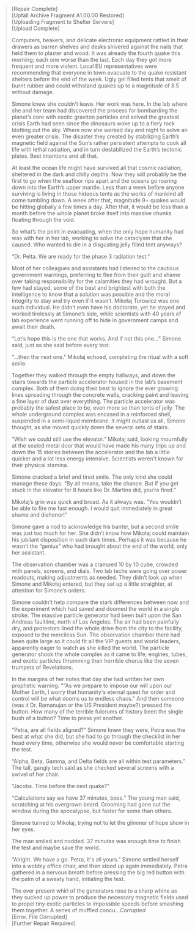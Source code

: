 <blockquote>
[Repair Complete]<br>
[Upfall Archive Fragment A1.00.00 Restored]<br>
[Uploading Fragment to Shelter Servers]<br>
[Upload Complete]


Computers, beakers, and delicate electronic equipment rattled in their drawers as barren shelves and desks shivered against the nails that held them to plaster and wood. It was already the fourth quake this morning; each one worse than the last. Each day they got more frequent and more violent. Local EU representatives were recommending that everyone in town evacuate to the quake resistant shelters before the end of the week. Ugly gel filled tents that smelt of burnt rubber and could withstand quakes up to a magnitude of 8.5 without damage.

Simone knew she couldn’t leave. Her work was here. In the lab where she and her team had discovered the process for bombarding the planet’s core with exotic graviton particles and solved the greatest crisis Earth had seen since the dinosaurs woke up to a fiery rock blotting out the sky. Where now she worked day and night to solve an even greater crisis. The disaster they created by stabilizing Earth’s magnetic field against the Sun’s rather persistent attempts to cook all life with lethal radiation, and in turn destabilized the Earth’s tectonic plates. Best intentions and all that.

At least the ocean life might have survived all that cosmic radiation, sheltered in the dark and chilly depths. Now they will probably be the first to go when the seafloor rips apart and the oceans go roaring down into the Earth’s upper mantle. Less than a week before anyone surviving is living in those hideous tents as the works of mankind all come tumbling down. A week after that, magnitude 9+ quakes would be hitting globally a few times a day. After that, it would be less than a month before the whole planet broke itself into massive chunks floating through the void.

So what’s the point in evacuating, when the only hope humanity had was with her in her lab, working to solve the cataclysm that she caused. Who wanted to die in a disgusting jelly filled tent anyways?

“Dr. Pelta. We are ready for the phase 3 radiation test.”

Most of her colleagues and assistants had listened to the cautious government warnings, preferring to flee from their guilt and shame over taking responsibility for the calamities they had wrought. But a few had stayed, some of the best and brightest with both the intelligence to know that a solution was possible and the moral integrity to stay and try even if it wasn’t. Mikołaj Turowicz was one such individual. He didn’t even have his doctorate, yet he stayed and worked tirelessly at Simone’s side, while scientists with 40 years of lab experience went running off to hide in government camps and await their death.

“Let’s hope this is the one that works. And if not this one…” Simone said, just as she said before every test.

“...then the next one.” Mikołaj echoed, completing the ritual with a soft smile.

Together they walked through the empty hallways, and down the stairs towards the particle accelerator housed in the lab’s basement complex. Both of them doing their best to ignore the ever growing lines spreading through the concrete walls, cracking paint and leaving a fine layer of dust over everything. The particle accelerator was probably the safest place to be, even more so than tents of jelly. The whole underground complex was encased in a reinforced shell, suspended in a semi-liquid membrane. It might outlast us all, Simone thought, as she moved quickly down the several sets of stairs.

“Wish we could still use the elevator.” Mikołaj said, looking mournfully at the sealed metal door that would have made his many trips up and down the 15 stories between the accelerator and the lab a little quicker and a lot less energy intensive. Scientists weren't known for their physical stamina.

Simone cracked a brief and tired smile. The only kind she could manage these days. “By all means, take the chance. But if you get stuck in the elevator for 8 hours like Dr. Martins did, you’re fired.”

Mikołaj’s grin was quick and broad. As it always was. “You wouldn’t be able to fire me fast enough. I would quit immediately in great shame and dishonor!”

Simone gave a nod to acknowledge his banter, but a second smile was just too much for her. She didn’t know how Mikołaj could maintain his jubilant disposition in such dark times. Perhaps it was because he wasn’t the “genius” who had brought about the end of the world, only her assistant.

The observation chamber was a cramped 10 by 10 cube, crowded with panels, screens, and dials. Two lab techs were going over power readouts, making adjustments as needed. They didn’t look up when Simone and Mikołaj entered, but they sat up a little straighter, at attention for Simone’s orders.

Simone couldn’t help compare the stark differences between now and the experiment which had saved and doomed the world in a single stroke. The massive particle generator had been built upon the San Andreas faultline, north of Los Angeles. The air had been painfully dry, and protestors lined the whole drive from the city to the facility, exposed to the merciless Sun. The observation chamber there had been quite large so it could fit all the VIP guests and world leaders, apparently eager to watch as she killed the world. The particle generator shook the whole complex as it came to life; engines, tubes, and exotic particles thrumming their horrible chorus like the seven trumpets of Revelations.

In the margins of her notes that day she had written her own prophetic warning. “"As we prepare to impose our will upon our Mother Earth, I worry that humanity's eternal quest for order and control will be what dooms us to endless chaos." And then someone (was it Dr. Ramanujan or the US President maybe?) pressed the button. How many of the terrible fulcrums of history been the single bush of a button? Time to press yet another.

“Petra, are all fields aligned?” Simone knew they were, Petra was the best at what she did, but she had to go through the checklist in her head every time, otherwise she would never be comfortable starting the test.

“Alpha, Beta, Gamma, and Delta fields are all within test parameters.” The tall, gangly tech said as she checked several screens with a swivel of her chair.

“Jacobs. Time before the next quake?”

“Calculations say we have 37 minutes, boss.” The young man said, scratching at his overgrown beard. Grooming had gone out the window during the apocalypse, but faster for some than others.

Simone turned to Mikołaj, trying not to let the glimmer of hope show in her eyes.

The man smiled and nodded. 37 minutes was enough time to finish the test and maybe save the world.

“Alright. We have a go. Petra, it's all yours.” Simone settled herself into a wobbly office chair, and then stood up again immediately. Petra gathered in a nervous breath before pressing the big red button with the palm of a sweaty hand, initiating the test.

The ever present whirl of the generators rose to a sharp whine as they sucked up power to produce the necessary magnetic fields used to propel tiny exotic particles to impossible speeds before smashing them together. A series of muffled concu…*Corrupted*\
[Error. File Corrupted]\
[Further Repair Required]
</blockquote>